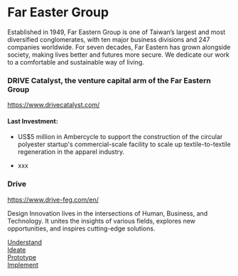 # Far Easter Group

Established in 1949, Far Eastern Group is one of Taiwan’s largest and most diversified conglomerates, with ten major business divisions and 247 companies worldwide. For seven decades, Far Eastern has grown alongside society, making lives better and futures more secure. We dedicate our work to a comfortable and sustainable way of living.

### DRIVE Catalyst, the venture capital arm of the Far Eastern Group
https://www.drivecatalyst.com/

#### Last Investment:

- US$5 million in Ambercycle to support the construction of the circular polyester startup's commercial-scale facility to scale up textile-to-textile regeneration in the apparel industry.

- xxx 


### Drive 
https://www.drive-feg.com/en/

Design Innovation lives in the intersections of Human, Business, and Technology. It unites the insights of various fields, explores new opportunities, and inspires cutting-edge solutions.

[Understand](https://www.youtube.com/watch?v=EOZHcaz3Mbg)
<br>[Ideate](https://www.youtube.com/watch?v=2jA9WMPSpFo)
<br>[Prototype](https://www.youtube.com/watch?v=l__uz1B2Pl8)
<br>[Implement](https://www.youtube.com/watch?v=9Sl-QPFVZ00)


